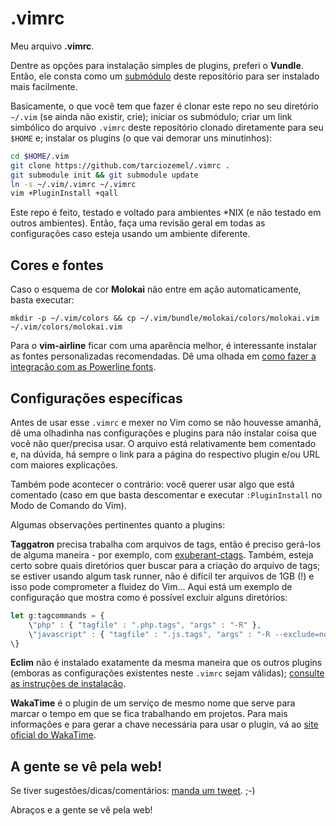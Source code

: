 .vimrc
======

Meu arquivo **.vimrc**. 

Dentre as opções para instalação simples de plugins, preferi o **Vundle**. Então, 
ele consta como um 
[submódulo](http://git-scm.com/book/pt-br/Ferramentas-do-Git-Subm%C3%B3dulos) 
deste repositório para ser instalado mais facilmente.

Basicamente, o que você tem que fazer é clonar este repo no seu diretório 
`~/.vim` (se ainda não existir, crie); iniciar os submódulo; criar um link 
simbólico do arquivo `.vimrc` deste repositório clonado diretamente para seu 
`$HOME` e; instalar os plugins (o que vai demorar uns minutinhos):

``` bash
cd $HOME/.vim
git clone https://github.com/tarciozemel/.vimrc .
git submodule init && git submodule update
ln -s ~/.vim/.vimrc ~/.vimrc
vim +PluginInstall +qall
```

Este repo é feito, testado e voltado para ambientes \*NIX (e não testado em 
outros ambientes). Então, faça uma revisão geral em todas as configurações caso 
esteja usando um ambiente diferente.

## Cores e fontes

Caso o esquema de cor **Molokai** não entre em ação automaticamente, basta 
executar:

`mkdir -p ~/.vim/colors && cp ~/.vim/bundle/molokai/colors/molokai.vim ~/.vim/colors/molokai.vim`

Para o **vim-airline** ficar com uma aparência melhor, é interessante instalar as 
fontes personalizadas recomendadas. Dê uma olhada 
em [como fazer a integração com as Powerline fonts](https://github.com/bling/vim-airline#integrating-with-powerline-fonts).

## Configurações específicas

Antes de usar esse `.vimrc` e mexer no Vim como se não houvesse amanhã, dê uma 
olhadinha nas configurações e plugins para não instalar coisa que você não 
quer/precisa usar. O arquivo está relativamente bem comentado e, na dúvida, há 
sempre o link para a página do respectivo plugin e/ou URL com maiores explicações.

Também pode acontecer o contrário: você querer usar algo que está comentado (caso 
em que basta descomentar e executar `:PluginInstall` no Modo de Comando do Vim).

Algumas observações pertinentes quanto a plugins:

**Taggatron** precisa trabalha com arquivos de tags, então é preciso gerá-los de 
alguma maneira - por exemplo, com [exuberant-ctags](http://ctags.sourceforge.net/). 
Também, esteja certo sobre quais diretórios quer buscar para a criação do arquivo 
de tags; se estiver usando algum task runner, não é difícil ter arquivos de 1GB (!) e 
isso pode comprometer a fluidez do Vim... Aqui está um exemplo de configuração 
que mostra como é possível excluir alguns diretórios:

```javascript
let g:tagcommands = {
    \"php" : { "tagfile" : ".php.tags", "args" : "-R" },
    \"javascript" : { "tagfile" : ".js.tags", "args" : "-R --exclude=node_modules" }
\}
```

**Eclim** não é instalado exatamente da mesma maneira que os outros plugins 
(emboras as configurações existentes neste `.vimrc` sejam válidas); [consulte as 
instruções de instalação](http://eclim.org/install.html).

**WakaTime** é o plugin de um serviço de mesmo nome que serve para marcar o tempo 
em que se fica trabalhando em projetos. Para mais informações e para gerar a chave 
necessária para usar o plugin, vá ao [site oficial do WakaTime](https://wakatime.com/).

## A gente se vê pela web!

Se tiver sugestões/dicas/comentários: [manda um tweet](https://twitter.com/tarciozemel). ;-)

Abraços e a gente se vê pela web!
